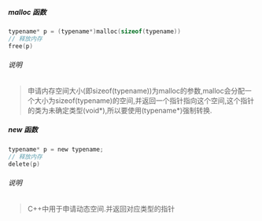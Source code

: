 ##### malloc 函数

```c
typename* p = (typename*)malloc(sizeof(typename))
// 释放内存
free(p)
```
###### 说明
> 申请内存空间大小(即sizeof(typename))为malloc的参数,malloc会分配一个大小为sizeof(typename)的空间,并返回一个指针指向这个空间,这个指针的类为未确定类型(void*),所以要使用(typename*)强制转换.

##### new 函数

```c
typename* p = new typename;
// 释放内存
delete(p)
```
###### 说明
> C++中用于申请动态空间.并返回对应类型的指针








